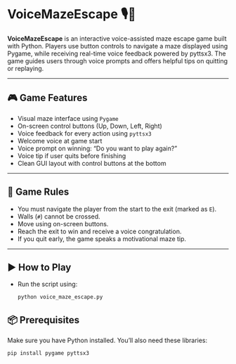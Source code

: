 # VoiceMazeEscape 🎙️🧩

**VoiceMazeEscape** is an interactive voice-assisted maze escape game built with Python. Players use button controls to navigate a maze displayed using Pygame, while receiving real-time voice feedback powered by pyttsx3. The game guides users through voice prompts and offers helpful tips on quitting or replaying.

---

## 🎮 Game Features

- Visual maze interface using `Pygame`
- On-screen control buttons (Up, Down, Left, Right)
- Voice feedback for every action using `pyttsx3`
- Welcome voice at game start
- Voice prompt on winning: “Do you want to play again?”
- Voice tip if user quits before finishing
- Clean GUI layout with control buttons at the bottom

---

## 📜 Game Rules

- You must navigate the player from the start to the exit (marked as `E`).
- Walls (`#`) cannot be crossed.
- Move using on-screen buttons.
- Reach the exit to win and receive a voice congratulation.
- If you quit early, the game speaks a motivational maze tip.

---
## ▶️ How to Play

- Run the script using:

  ```bash
  python voice_maze_escape.py

## 📦 Prerequisites

Make sure you have Python installed. You’ll also need these libraries:

```bash
pip install pygame pyttsx3




 
